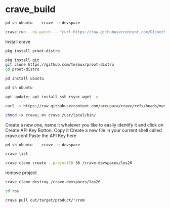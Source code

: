 # crave_build

```bash
pd sh ubuntu -- crave -n devspace
```

```bash
crave run --no-patch -- "curl https://raw.githubusercontent.com/OliverSyx/crave_build/refs/heads/BlueOS/build.sh | bash"
```

Install crave 

```bash
pkg install proot-distro
```

```bash
pkg install git
git clone https://github.com/termux/proot-distro
cd proot-distro
```

```bash
pd install ubuntu
```

```bash
pd sh ubuntu
```

```bash
apt update; apt install ssh rsync wget -y
```

```bash
curl -s https://raw.githubusercontent.com/accupara/crave/refs/heads/master/get_crave.sh | bash -s --
```

```bash
chmod +x crave; mv crave /usr/local/bin/
```

Create a new one, name it whatever you like to easily identify it and click on Create API Key Button.
Copy it
Create a new file in your current shell called crave.conf
Paste the API Key here

```bash
pd sh ubuntu -- crave -n devspace
```

```bash
crave list
```

```bash
crave clone create --projectID 36 /crave-devspaces/los20
```

remove project

```bash
crave clone destroy /crave-devspaces/los20
```

```bash
cd ros 

crave pull out/target/product/*/rom
```